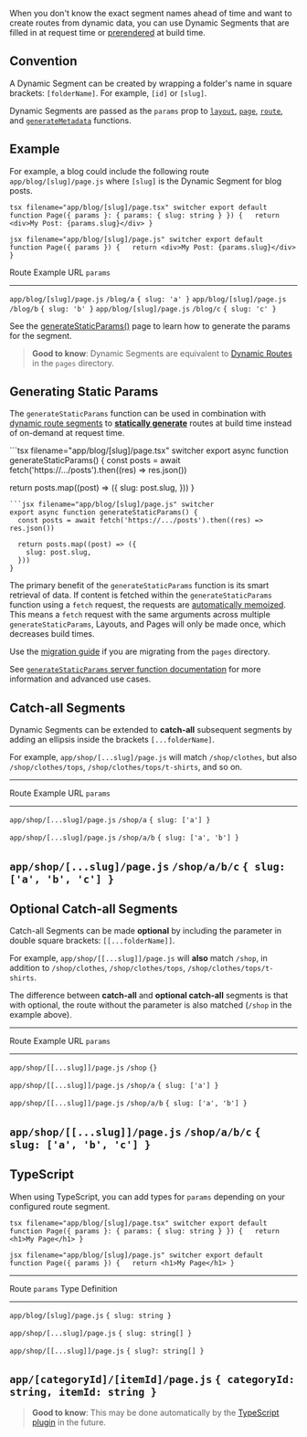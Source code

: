 When you don't know the exact segment names ahead of time and want to
create routes from dynamic data, you can use Dynamic Segments that are
filled in at request time or [prerendered](#generating-static-params) at
build time.

## Convention

A Dynamic Segment can be created by wrapping a folder's name in square
brackets: `[folderName]`. For example, `[id]` or `[slug]`.

Dynamic Segments are passed as the `params` prop to
[`layout`](/docs/app/api-reference/file-conventions/layout),
[`page`](/docs/app/api-reference/file-conventions/page),
[`route`](/docs/app/building-your-application/routing/route-handlers),
and
[`generateMetadata`](/docs/app/api-reference/functions/generate-metadata#generatemetadata-function)
functions.

## Example

For example, a blog could include the following route
`app/blog/[slug]/page.js` where `[slug]` is the Dynamic Segment for blog
posts.

`tsx filename="app/blog/[slug]/page.tsx" switcher export default function Page({ params }: { params: { slug: string } }) {   return <div>My Post: {params.slug}</div> }`

`jsx filename="app/blog/[slug]/page.js" switcher export default function Page({ params }) {   return <div>My Post: {params.slug}</div> }`

  Route                       Example URL   `params`
  --------------------------- ------------- -----------------
  `app/blog/[slug]/page.js`   `/blog/a`     `{ slug: 'a' }`
  `app/blog/[slug]/page.js`   `/blog/b`     `{ slug: 'b' }`
  `app/blog/[slug]/page.js`   `/blog/c`     `{ slug: 'c' }`

See the [generateStaticParams()](#generating-static-params) page to
learn how to generate the params for the segment.

> **Good to know**: Dynamic Segments are equivalent to [Dynamic
> Routes](/docs/app/building-your-application/routing/dynamic-routes) in
> the `pages` directory.

## Generating Static Params

The `generateStaticParams` function can be used in combination with
[dynamic route
segments](/docs/app/building-your-application/routing/dynamic-routes) to
[**statically
generate**](/docs/app/building-your-application/rendering/server-components#static-rendering-default)
routes at build time instead of on-demand at request time.

\`\`\`tsx filename="app/blog/\[slug\]/page.tsx" switcher export async
function generateStaticParams() { const posts = await
fetch('https://.../posts').then((res) =\> res.json())

return posts.map((post) =\> ({ slug: post.slug, })) }


    ```jsx filename="app/blog/[slug]/page.js" switcher
    export async function generateStaticParams() {
      const posts = await fetch('https://.../posts').then((res) => res.json())

      return posts.map((post) => ({
        slug: post.slug,
      }))
    }

The primary benefit of the `generateStaticParams` function is its smart
retrieval of data. If content is fetched within the
`generateStaticParams` function using a `fetch` request, the requests
are [automatically
memoized](/docs/app/building-your-application/caching#request-memoization).
This means a `fetch` request with the same arguments across multiple
`generateStaticParams`, Layouts, and Pages will only be made once, which
decreases build times.

Use the [migration
guide](/docs/app/building-your-application/upgrading/app-router-migration#dynamic-paths-getstaticpaths)
if you are migrating from the `pages` directory.

See [`generateStaticParams` server function
documentation](/docs/app/api-reference/functions/generate-static-params)
for more information and advanced use cases.

## Catch-all Segments

Dynamic Segments can be extended to **catch-all** subsequent segments by
adding an ellipsis inside the brackets `[...folderName]`.

For example, `app/shop/[...slug]/page.js` will match `/shop/clothes`,
but also `/shop/clothes/tops`, `/shop/clothes/tops/t-shirts`, and so on.

  ----------------------------------------------------------------------------
  Route                          Example URL     `params`
  ------------------------------ --------------- -----------------------------
  `app/shop/[...slug]/page.js`   `/shop/a`       `{ slug: ['a'] }`

  `app/shop/[...slug]/page.js`   `/shop/a/b`     `{ slug: ['a', 'b'] }`

  `app/shop/[...slug]/page.js`   `/shop/a/b/c`   `{ slug: ['a', 'b', 'c'] }`
  ----------------------------------------------------------------------------

## Optional Catch-all Segments

Catch-all Segments can be made **optional** by including the parameter
in double square brackets: `[[...folderName]]`.

For example, `app/shop/[[...slug]]/page.js` will **also** match `/shop`,
in addition to `/shop/clothes`, `/shop/clothes/tops`,
`/shop/clothes/tops/t-shirts`.

The difference between **catch-all** and **optional catch-all** segments
is that with optional, the route without the parameter is also matched
(`/shop` in the example above).

  ------------------------------------------------------------------------------
  Route                            Example URL     `params`
  -------------------------------- --------------- -----------------------------
  `app/shop/[[...slug]]/page.js`   `/shop`         `{}`

  `app/shop/[[...slug]]/page.js`   `/shop/a`       `{ slug: ['a'] }`

  `app/shop/[[...slug]]/page.js`   `/shop/a/b`     `{ slug: ['a', 'b'] }`

  `app/shop/[[...slug]]/page.js`   `/shop/a/b/c`   `{ slug: ['a', 'b', 'c'] }`
  ------------------------------------------------------------------------------

## TypeScript

When using TypeScript, you can add types for `params` depending on your
configured route segment.

`tsx filename="app/blog/[slug]/page.tsx" switcher export default function Page({ params }: { params: { slug: string } }) {   return <h1>My Page</h1> }`

`jsx filename="app/blog/[slug]/page.js" switcher export default function Page({ params }) {   return <h1>My Page</h1> }`

  --------------------------------------------------------------------------------
  Route                                 `params` Type Definition
  ------------------------------------- ------------------------------------------
  `app/blog/[slug]/page.js`             `{ slug: string }`

  `app/shop/[...slug]/page.js`          `{ slug: string[] }`

  `app/shop/[[...slug]]/page.js`        `{ slug?: string[] }`

  `app/[categoryId]/[itemId]/page.js`   `{ categoryId: string, itemId: string }`
  --------------------------------------------------------------------------------

> **Good to know**: This may be done automatically by the [TypeScript
> plugin](/docs/app/building-your-application/configuring/typescript#typescript-plugin)
> in the future.
